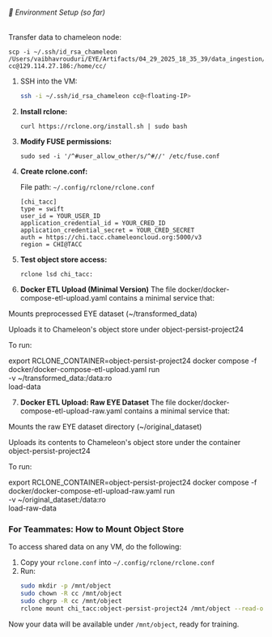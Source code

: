###### 🔧 Environment Setup (so far)

Transfer data to chameleon node:
   ```
   scp -i ~/.ssh/id_rsa_chameleon /Users/vaibhavrouduri/EYE/Artifacts/04_29_2025_18_35_39/data_ingestion/ingested/transformed_data.zip cc@129.114.27.186:/home/cc/
   ```

1. SSH into the VM:
   ```bash
   ssh -i ~/.ssh/id_rsa_chameleon cc@<floating-IP>

2. **Install rclone:**
   ```
   curl https://rclone.org/install.sh | sudo bash
   ```

3. **Modify FUSE permissions:**
   ```
   sudo sed -i '/^#user_allow_other/s/^#//' /etc/fuse.conf
   ```

4. **Create rclone.conf:**

   File path: `~/.config/rclone/rclone.conf`

   ```
   [chi_tacc]
   type = swift
   user_id = YOUR_USER_ID
   application_credential_id = YOUR_CRED_ID
   application_credential_secret = YOUR_CRED_SECRET
   auth = https://chi.tacc.chameleoncloud.org:5000/v3
   region = CHI@TACC
   ```

5. **Test object store access:**
   ```
   rclone lsd chi_tacc:
   ```

6. **Docker ETL Upload (Minimal Version)**
The file docker/docker-compose-etl-upload.yaml contains a minimal service that:

Mounts preprocessed EYE dataset (~/transformed_data)

Uploads it to Chameleon's object store under object-persist-project24

To run:

export RCLONE_CONTAINER=object-persist-project24
docker compose -f docker/docker-compose-etl-upload.yaml run \
  -v ~/transformed_data:/data:ro \
  load-data

7. **Docker ETL Upload: Raw EYE Dataset**
The file docker/docker-compose-etl-upload-raw.yaml contains a minimal service that:

Mounts the raw EYE dataset directory (~/original_dataset)

Uploads its contents to Chameleon's object store under the container object-persist-project24

To run:

export RCLONE_CONTAINER=object-persist-project24
docker compose -f docker/docker-compose-etl-upload-raw.yaml run \
  -v ~/original_dataset:/data:ro \
  load-raw-data


### For Teammates: How to Mount Object Store

To access shared data on any VM, do the following:

1. Copy your `rclone.conf` into `~/.config/rclone/rclone.conf`
2. Run:
    ```bash
    sudo mkdir -p /mnt/object
    sudo chown -R cc /mnt/object
    sudo chgrp -R cc /mnt/object
    rclone mount chi_tacc:object-persist-project24 /mnt/object --read-only --allow-other --daemon
    ```

Now your data will be available under `/mnt/object`, ready for training.



